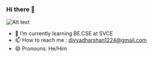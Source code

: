 ### Hi there 👋
![Alt text](https://e0.365dm.com/22/10/768x432/virat-kohli-india-t20-world-cup_5940506.jpg?20221023141202)
<br>

- 🌱 I’m currently learning BE.CSE at SVCE
- 📫 How to reach me : divyadharshan1224@gmail.com
- 😄 Pronouns: He/Him
